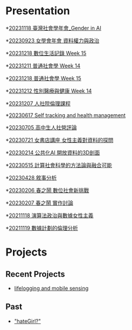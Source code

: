 # Presentation
*[20231118 臺灣社會學年會_Gender in AI]()

*[20230923 女學會年會 資料權力與政治]()

*[20231218 數位生活記錄 Week 15](https://docs.google.com/presentation/d/e/2PACX-1vTQScvA0w0zsGPz4mHzDrl4YiX6_6cKSEg0t1Mg7XJcsgn3PULZrXP7nuGOufrRz0V6hBW-ft1g3Li2/pub?start=false&loop=false&delayms=3000)

*[20231211 普通社會學 Week 14](https://docs.google.com/presentation/d/e/2PACX-1vTbalUHmiKe0BUQNGmDM6Lti9m6Aw7W2bU_nhwTk5Y3LBQjo3vfZKtAheM2cs7D13fQTx7OiEgeknxT/pub?start=false&loop=false&delayms=3000)

*[20231218 普通社會學 Week 15]()

*[20231212 性別醫療與健康 Week 14]()

*[20231207 人社院倫理課程]()

*[20230617 Self tracking and health management]()

*[20230705 高中生人社營評論]()

*[20230721 女書店講座 女性主義對資料的探問]()

*[20230214 公共化AI 開放資料的3D剖面]()

*[20230515 計算社會科學的方法論與融合可能]()

*[20230428 敘事分析]()

*[20230206 春之鬧 數位社會新挑戰]()

*[20230207 春之鬧 實作討論]()


*[20211118 演算法政治與數據女性主義]()

*[20211119 數據計劃的倫理分析]()


# Projects

## Recent Projects
* [lifelogging and mobile sensing]()

## Past
* ["hateGirl?"]()

